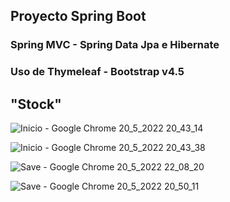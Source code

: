 
## Proyecto Spring Boot
### Spring MVC - Spring Data Jpa e Hibernate
### Uso de Thymeleaf - Bootstrap v4.5

## "Stock"

![Inicio - Google Chrome 20_5_2022 20_43_14](https://user-images.githubusercontent.com/88462536/169628175-8f8c0032-30f6-4e1b-8e54-8a99d7f51283.png)

![Inicio - Google Chrome 20_5_2022 20_43_38](https://user-images.githubusercontent.com/88462536/169628182-4b5a7d49-a603-4a2c-8b8f-9c89c3a6a605.png)

![Save - Google Chrome 20_5_2022 22_08_20](https://user-images.githubusercontent.com/88462536/169628649-d89ff0a6-79bb-4f0f-9b3e-664595dc2879.png)

![Save - Google Chrome 20_5_2022 20_50_11](https://user-images.githubusercontent.com/88462536/169628232-b2d71ea8-5ce7-4d46-9cbf-df3ec71a3a13.png)

